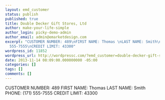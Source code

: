 ```yaml
---
layout: emd_customer
status: publish
published: true
title: Double Decker Gift Stores, Ltd
author: make-your-life-simple
author_login: picky-demo-admin
author_email: admin@emarketdesign.com
excerpt: "CUSTOMER NUMBER: 489\nFIRST NAME: Thomas \nLAST NAME: Smith\nPHONE: (171)
  555-7555\nCREDIT LIMIT: 43300"
wordpress_id: 11852
wordpress_url: http://wordpressc.com/?emd_customer=double-decker-gift-stores-ltd
date: 2013-11-14 08:09:00.000000000 -05:00
categories: []
tags: []
comments: []
---
```

CUSTOMER NUMBER: 489
FIRST NAME: Thomas 
LAST NAME: Smith
PHONE: (171) 555-7555
CREDIT LIMIT: 43300

